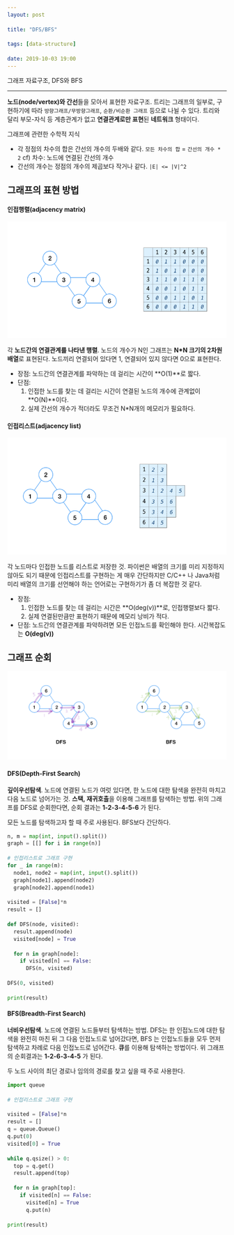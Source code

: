 ```yaml
---
layout: post

title: "DFS/BFS"

tags: [data-structure]

date: 2019-10-03 19:00
---
```


그래프 자료구조, DFS와 BFS

---

**노드(node/vertex)와 간선**들을 모아서 표현한 자료구조. 트리는 그래프의 일부로, 구현하기에 따라 `방향그래프/무방향그래프`, `순환/비순환 그래프` 등으로 나뉠 수 있다. 트리와 달리 부모-자식 등 계층관계가 없고 **연결관계로만 표현**된 **네트워크** 형태이다.

그래프에 관련한 수학적 지식

- 각 정점의 차수의 합은 간선의 개수의 두배와 같다. `모든 차수의 합` = `간선의 개수 * 2`
  cf) 차수: 노드에 연결된 간선의 개수
- 간선의 개수는 정점의 개수의 제곱보다 작거나 같다. `|E| <= |V|^2`

## 그래프의 표현 방법

#### 인접행렬(adjacency matrix)

![](/assets/images/graphMatrix.png)

각 **노드간의 연결관계를 나타낸 행렬**. 노드의 개수가 N인 그래프는 **N\*N 크기의 2차원 배열**로 표현된다. 노드끼리 연결되어 있다면 1, 연결되어 있지 않다면 0으로 표현한다.

- 장점: 노드간의 연결관계를 파악하는 데 걸리는 시간이 **O(1)**로 짧다.
- 단점:
  1. 인접한 노드를 찾는 데 걸리는 시간이 연결된 노드의 개수에 관계없이 **O(N)**이다.
  2. 실제 간선의 개수가 적더라도 무조건 N\*N개의 메모리가 필요하다.

#### 인접리스트(adjacency list)

![](/assets/images/graphList.png)

각 노드마다 인접한 노드를 리스트로 저장한 것. 파이썬은 배열의 크기를 미리 지정하지 않아도 되기 때문에 인접리스트를 구현하는 게 매우 간단하지만 C/C++ 나 Java처럼 미리 배열의 크기를 선언해야 하는 언어로는 구현하기가 좀 더 복잡한 것 같다.

- 장점:
  1. 인접한 노드를 찾는 데 걸리는 시간은 **O(deg(v))**로, 인접행렬보다 짧다.
  2. 실제 연결된만큼만 표현하기 때문에 메모리 낭비가 적다.
- 단점: 노드간의 연결관계를 파악하려면 모든 인접노드를 확인해야 한다. 시간복잡도는 **O(deg(v))**

## 그래프 순회

![](/assets/images/dfsbfs.png)

#### DFS(Depth-First Search)

**깊이우선탐색**. 노드에 연결된 노드가 여럿 있다면, 한 노드에 대한 탐색을 완전히 마치고 다음 노드로 넘어가는 것. **스택, 재귀호출**을 이용해 그래프를 탐색하는 방법. 위의 그래프를 DFS로 순회한다면, 순회 결과는 **1-2-3-4-5-6** 가 된다.

모든 노드를 탐색하고자 할 때 주로 사용된다. BFS보다 간단하다.

```python
n, m = map(int, input().split())
graph = [[] for i in range(n)]

# 인접리스트로 그래프 구현
for _ in range(m):
  node1, node2 = map(int, input().split())
  graph[node1].append(node2)
  graph[node2].append(node1)

visited = [False]*n
result = []

def DFS(node, visited):
  result.append(node)
  visited[node] = True

  for n in graph[node]:
    if visited[n] == False:
      DFS(n, visited)

DFS(0, visited)

print(result)
```

#### BFS(Breadth-First Search)

**너비우선탐색**. 노드에 연결된 노드들부터 탐색하는 방법. DFS는 한 인접노드에 대한 탐색을 완전히 마친 뒤 그 다음 인접노드로 넘어갔다면, BFS 는 인접노드들을 모두 먼저 탐색하고 차례로 다음 인접노드로 넘어간다. **큐**를 이용해 탐색하는 방법이다. 위 그래프의 순회결과는 **1-2-6-3-4-5** 가 된다.

두 노드 사이의 최단 경로나 임의의 경로를 찾고 싶을 때 주로 사용한다.

```python
import queue

# 인접리스트로 그래프 구현

visited = [False]*n
result = []
q = queue.Queue()
q.put(0)
visited[0] = True

while q.qsize() > 0:
  top = q.get()
  result.append(top)

  for n in graph[top]:
    if visited[n] == False:
      visited[n] = True
      q.put(n)

print(result)
```
